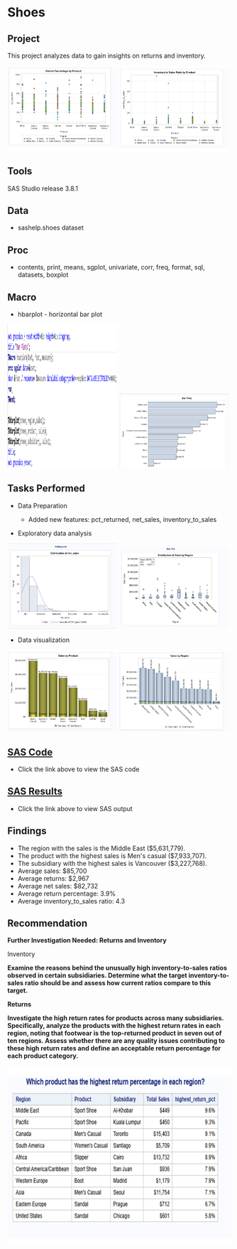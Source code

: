 # Shoes

## Project
This project analyzes data to gain insights on returns and inventory.

<p float="left">
<img src="https://github.com/Sarah269/glowing-dollop/blob/main/Shoes/Return%20Perc%20By%20Product.png"   width="49%"  />
<img src="https://github.com/Sarah269/glowing-dollop/blob/main/Shoes/Inventory%20to%20Sales%20Ratio.png" width="49%" />
</p>

## Tools
SAS Studio release 3.8.1

## Data
*  sashelp.shoes dataset

## Proc
*  contents, print, means, sgplot, univariate, corr, freq, format, sql, datasets, boxplot

## Macro
*  hbarplot - horizontal bar plot
<p float="left">
<img src="https://github.com/Sarah269/glowing-dollop/blob/main/Shoes/Macro.png" width="49%" height="325" />
<img src="https://github.com/Sarah269/glowing-dollop/blob/main/Shoes/Macro%20Plot.png" width="49%" />
</p>

## Tasks Performed
*  Data Preparation
    -  Added new features:  pct_returned, net_sales, inventory_to_sales
  
*  Exploratory data analysis
<p float="left">
<img src="https://github.com/Sarah269/glowing-dollop/blob/main/Shoes/Histogram%20NetSales.png" width="49%" />
<img src="https://github.com/Sarah269/glowing-dollop/blob/main/Shoes/Box%20Plot%20Sales.png" width="49%" />
</p>
  
*  Data visualization
<p float="left">
  <img src="https://github.com/Sarah269/glowing-dollop/blob/main/Shoes/Sales%20by%20Product.png" width="49%" />
  <img src="https://github.com/Sarah269/glowing-dollop/blob/main/Shoes/Sales%20by%20Region.png"  width="49%" />
</p>

## [SAS Code](https://github.com/Sarah269/glowing-dollop/blob/main/Shoes/Shoes.sas)
*  Click the link above to view the SAS code

## [SAS Results](https://github.com/Sarah269/glowing-dollop/blob/main/Shoes/shoes.pdf)
*  Click the link above to view SAS output

## Findings
-  The region with the sales is the Middle East ($5,631,779).
-  The product with the highest sales is Men's casual ($7,933,707).
-  The subsidiary with the highest sales is Vancouver ($3,227,768).
-  Average sales: $85,700
-  Average returns: $2,967
-  Average net sales: $82,732
-  Average return percentage: 3.9%
-  Average inventory_to_sales ratio: 4.3

## Recommendation
<b>Further Investigation Needed: Returns and Inventory</b>

<b></b>Inventory<b>
<p>
Examine the reasons behind the unusually high inventory-to-sales ratios observed in certain subsidiaries. Determine what the target inventory-to-sales ratio should be and assess how current ratios compare to this target.
</p>

<b>Returns</b>
<p>
Investigate the high return rates for products across many subsidiaries. Specifically, analyze the products with the highest return rates in each region, noting that footwear is the top-returned product in seven out of ten regions. Assess whether there are any quality issues contributing to these high return rates and define an acceptable return percentage for each product category.
</p>

<img src="https://github.com/Sarah269/glowing-dollop/blob/main/Shoes/Highest%20Return.png" height="400" />

